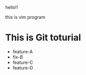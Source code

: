 hello!!

this is vim program

# This is Git toturial 
 - feature-A
 - fix-B
 - feature-C
 - feature-D

